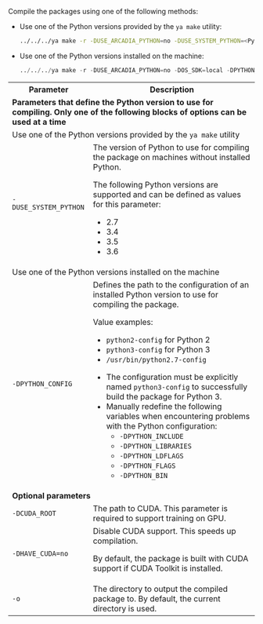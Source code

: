 
Compile the packages using one of the following methods:
- Use one of the Python versions provided by the `ya make` utility:
    
    ```bash
    ../../../ya make -r -DUSE_ARCADIA_PYTHON=no -DUSE_SYSTEM_PYTHON=<Python version> [optional parameters]
    ```
    
- Use one of the Python versions installed on the machine:
    
    ```python
    ../../../ya make -r -DUSE_ARCADIA_PYTHON=no -DOS_SDK=local -DPYTHON_CONFIG=<path to the required python-config> [optional parameters]
    ```
    
<table>
  <tr>
    <th>Parameter</th>
    <th>Description</th>
  </tr>
  <tr>
    <td colspan="2"><b>Parameters that define the Python version to use for compiling. Only one of the following blocks of options can be used at a time</b></td>
  </tr>
  <tr>
    <td colspan="2">Use one of the Python versions provided by the <code>ya make</code> utility</td>
  </tr>
  <tr>
     <td><code>-DUSE_SYSTEM_PYTHON</code></td><td>The version of Python to use for compiling the package on machines without installed Python.

The following Python versions are supported and can be defined as values for this parameter:
- 2.7
- 3.4
- 3.5
- 3.6</td>
  </tr>
  <tr>
    <td colspan="2">Use one of the Python versions installed on the machine</td>
  </tr>
  <tr>
     <td><code>-DPYTHON_CONFIG</code></td><td>Defines the path to the configuration of an installed Python version to use for compiling the package.

Value examples:
- <code>python2-config</code> for Python 2
- <code>python3-config</code> for Python 3
- <code>/usr/bin/python2.7-config</code>

<note type="attention">

- The configuration must be explicitly named <code>python3-config</code> to successfully build the package for Python 3.
- Manually redefine the following variables when encountering problems with the Python configuration:
    - <code>-DPYTHON_INCLUDE</code>
    - <code>-DPYTHON_LIBRARIES</code>
    - <code>-DPYTHON_LDFLAGS</code>
    - <code>-DPYTHON_FLAGS</code>
    - <code>-DPYTHON_BIN</code>

</note></td>
  </tr>
  <tr>
    <td colspan="2"><b>Optional parameters</b></td>
  </tr>
  <tr>
     <td><code>-DCUDA_ROOT</code></td><td>The path to CUDA. This parameter is required to support training on GPU.</td>
  </tr>
  <tr>
     <td><code>-DHAVE_CUDA=no</code></td><td>Disable CUDA support. This speeds up compilation.

By default, the package is built with CUDA support if CUDA Toolkit is installed.</td>
  </tr>
  <tr>
     <td><code>-o</code></td><td>The directory to output the compiled package to. By default, the current directory is used.</td>
  </tr>
</table>
